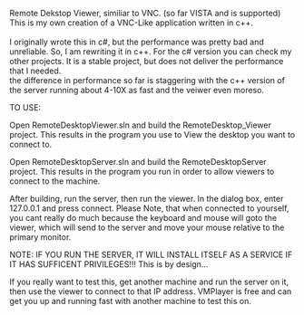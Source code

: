 Remote Dekstop Viewer, similiar to VNC. (so far VISTA and is supported) <br/>
This is my own creation of a VNC-Like application written in c++. <br/>
<br/>
I originally wrote this in c#, but the performance was pretty bad and unreliable. So, I am rewriting it in c++.
For the c# version you can check my other projects. It is a stable project, but does not deliver the performance that I needed.
<br/>
the difference in performance so far is staggering with the c++ version of the server running about 4-10X as fast and the veiwer even moreso.

TO USE:

Open RemoteDesktopViewer.sln and build the RemoteDesktop_Viewer project. This results in the program you use to View the desktop you want to connect to.

Open RemoteDesktopServer.sln and build the RemoteDesktopServer project. This results in the program you run in order to allow viewers to connect to the machine.

After building, run the server, then run the viewer. In the dialog box, enter 127.0.0.1 and press connect.  Please Note, that when connected to yourself, you cant really do much because the keyboard and mouse will goto the viewer, which will send to the server and move your mouse relative to the primary monitor.

NOTE: IF YOU RUN THE SERVER, IT WILL INSTALL ITSELF AS A SERVICE IF IT HAS SUFFICENT PRIVILEGES!!! This is by design...

If you really want to test this, get another machine and run the server on it, then use the viewer to connect to that IP address. VMPlayer is free and can get you up and running fast with another machine to test this on.
